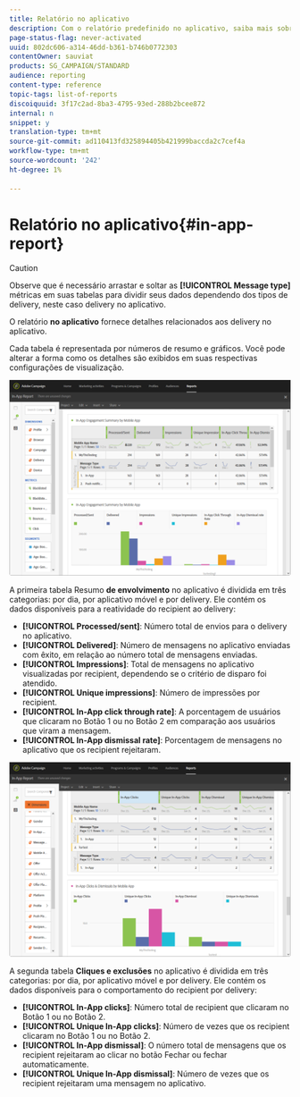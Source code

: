```yaml
---
title: Relatório no aplicativo
description: Com o relatório predefinido no aplicativo, saiba mais sobre o sucesso de suas mensagens no aplicativo.
page-status-flag: never-activated
uuid: 802dc606-a314-46dd-b361-b746b0772303
contentOwner: sauviat
products: SG_CAMPAIGN/STANDARD
audience: reporting
content-type: reference
topic-tags: list-of-reports
discoiquuid: 3f17c2ad-8ba3-4795-93ed-288b2bcee872
internal: n
snippet: y
translation-type: tm+mt
source-git-commit: ad110413fd325894405b421999baccda2c7cef4a
workflow-type: tm+mt
source-wordcount: '242'
ht-degree: 1%

---
```



# Relatório no aplicativo{#in-app-report}

>[!CAUTION]
>
>Observe que é necessário arrastar e soltar as **[!UICONTROL Message type]** métricas em suas tabelas para dividir seus dados dependendo dos tipos de delivery, neste caso delivery no aplicativo.

O relatório **no aplicativo** fornece detalhes relacionados aos delivery no aplicativo.

Cada tabela é representada por números de resumo e gráficos. Você pode alterar a forma como os detalhes são exibidos em suas respectivas configurações de visualização.

![](assets/inapp_report.png)

A primeira tabela Resumo **de envolvimento** no aplicativo é dividida em três categorias: por dia, por aplicativo móvel e por delivery. Ele contém os dados disponíveis para a reatividade do recipient ao delivery:

* **[!UICONTROL Processed/sent]**: Número total de envios para o delivery no aplicativo.
* **[!UICONTROL Delivered]**: Número de mensagens no aplicativo enviadas com êxito, em relação ao número total de mensagens enviadas.
* **[!UICONTROL Impressions]**: Total de mensagens no aplicativo visualizadas por recipient, dependendo se o critério de disparo foi atendido.
* **[!UICONTROL Unique impressions]**: Número de impressões por recipient.
* **[!UICONTROL In-App click through rate]**: A porcentagem de usuários que clicaram no Botão 1 ou no Botão 2 em comparação aos usuários que viram a mensagem.
* **[!UICONTROL In-App dismissal rate]**: Porcentagem de mensagens no aplicativo que os recipient rejeitaram.

![](assets/inapp_report_1.png)

A segunda tabela **Cliques e exclusões** no aplicativo é dividida em três categorias: por dia, por aplicativo móvel e por delivery. Ele contém os dados disponíveis para o comportamento do recipient por delivery:

* **[!UICONTROL In-App clicks]**: Número total de recipient que clicaram no Botão 1 ou no Botão 2.
* **[!UICONTROL Unique In-App clicks]**: Número de vezes que os recipient clicaram no Botão 1 ou no Botão 2.
* **[!UICONTROL In-App dismissal]**: O número total de mensagens que os recipient rejeitaram ao clicar no botão Fechar ou fechar automaticamente.
* **[!UICONTROL Unique In-App dismissal]**: Número de vezes que os recipient rejeitaram uma mensagem no aplicativo.

